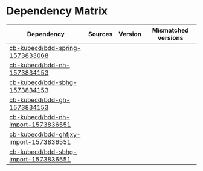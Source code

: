 # Dependency Matrix

Dependency | Sources | Version | Mismatched versions
---------- | ------- | ------- | -------------------
[cb-kubecd/bdd-spring-1573833068](https://github.com/cb-kubecd/bdd-spring-1573833068.git) |  | []() | 
[cb-kubecd/bdd-nh-1573834153](https://github.com/cb-kubecd/bdd-nh-1573834153.git) |  | []() | 
[cb-kubecd/bdd-sbhg-1573834153](https://github.com/cb-kubecd/bdd-sbhg-1573834153.git) |  | []() | 
[cb-kubecd/bdd-gh-1573834153](https://github.com/cb-kubecd/bdd-gh-1573834153.git) |  | []() | 
[cb-kubecd/bdd-nh-import-1573836551](https://github.com/cb-kubecd/bdd-nh-import-1573836551.git) |  | []() | 
[cb-kubecd/bdd-ghfjxy-import-1573836551](https://github.com/cb-kubecd/bdd-ghfjxy-import-1573836551.git) |  | []() | 
[cb-kubecd/bdd-sbhg-import-1573836551](https://github.com/cb-kubecd/bdd-sbhg-import-1573836551.git) |  | []() | 
